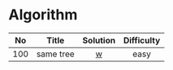 # Algorithm

| No      | Title     | Solution     | Difficulty     |
| ---------- | :-----------:  | :-----------: |:-----------: |
| 100    | same tree     | [w](https://github.com/chen7weijie/Algorithm/blob/master/Test_100.java)   | easy     |
